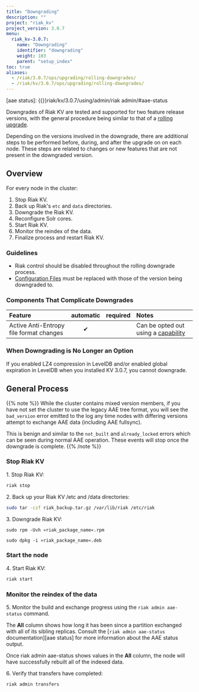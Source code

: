 ```yaml
---
title: "Downgrading"
description: ""
project: "riak_kv"
project_version: 3.0.7
menu:
  riak_kv-3.0.7:
    name: "Downgrading"
    identifier: "downgrading"
    weight: 103
    parent: "setup_index"
toc: true
aliases:
  - /riak/3.0.7/ops/upgrading/rolling-downgrades/
  - /riak/kv/3.0.7/ops/upgrading/rolling-downgrades/
---
```


[rolling upgrade]: {{<baseurl>}}riak/kv/3.0.7/setup/upgrading/cluster
[config ref]: {{<baseurl>}}riak/kv/3.0.7/configuring/reference
[concept aae]: {{<baseurl>}}riak/kv/3.0.7/learn/concepts/active-anti-entropy/
[aae status]: {{<baseurl>}}riak/kv/3.0.7/using/admin/riak admin/#aae-status

Downgrades of Riak KV are tested and supported for two feature release versions, with the general procedure being similar to that of a [rolling upgrade][rolling upgrade].

Depending on the versions involved in the downgrade, there are additional steps to be performed before, during, and after the upgrade on on each node. These steps are related to changes or new features that are not present in the downgraded version.

## Overview

For every node in the cluster:

1. Stop Riak KV.
2. Back up Riak's `etc` and `data` directories.
3. Downgrade the Riak KV.
4. Reconfigure Solr cores.
5. Start Riak KV.
6. Monitor the reindex of the data.
7. Finalize process and restart Riak KV.

### Guidelines

* Riak control should be disabled throughout the rolling downgrade process.
* [Configuration Files][config ref] must be replaced with those of the version being downgraded to.

### Components That Complicate Downgrades

| Feature | automatic | required | Notes |
|:---|:---:|:---:|:---|
| Active Anti-Entropy file format changes | ✔ |  | Can be opted out using a [capability](#aae_tree_capability)

### When Downgrading is No Longer an Option

If you enabled LZ4 compression in LevelDB and/or enabled global expiration in LevelDB when you installed KV 3.0.7, you cannot downgrade.

## General Process

{{% note %}}
While the cluster contains mixed version members, if you have not set the cluster to use the legacy AAE tree format, you will see the `bad_version` error emitted to the log any time nodes with differing versions attempt to exchange AAE data (including AAE fullsync).

This is benign and similar to the `not_built` and `already_locked` errors which can be seen during normal AAE operation. These events will stop once the downgrade is complete.
{{% /note %}}

### Stop Riak KV

1\. Stop Riak KV:

```bash
riak stop
```
2\. Back up your Riak KV /etc and /data directories:

```bash
sudo tar -czf riak_backup.tar.gz /var/lib/riak /etc/riak
```

3\. Downgrade Riak KV:

```RHEL/CentOS
sudo rpm -Uvh »riak_package_name«.rpm
```

```Ubuntu
sudo dpkg -i »riak_package_name«.deb
```

### Start the node

4\. Start Riak KV:

```bash
riak start
```

### Monitor the reindex of the data

5\. Monitor the build and exchange progress using the `riak admin aae-status` command.

The **All** column shows how long it has been since a partition exchanged with all of its sibling replicas.  Consult the [`riak admin aae-status` documentation][aae status] for more information about the AAE status output.

Once riak admin aae-status shows values in the **All** column, the node will have successfully rebuilt all of the indexed data.

6\. Verify that transfers have completed:

```bash
riak admin transfers
```

